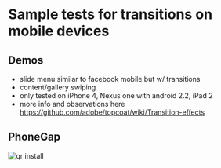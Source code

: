 # Sample tests for transitions on mobile devices

## Demos
* slide menu similar to facebook mobile but w/ transitions
* content/gallery swiping
* only tested on iPhone 4, Nexus one with android 2.2, iPad 2
* more info and observations here https://github.com/adobe/topcoat/wiki/Transition-effects

## PhoneGap
![qr install](https://chart.googleapis.com/chart?chs=116x116&cht=qr&chl=http://build.phonegap.com/apps/277311/install/?qr_key=P7f9pfYpCEHqXsyqvRfx&chld=L|1&choe=UTF-8)
